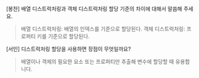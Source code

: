 [봉찬] 배열 디스트럭처링과 객체 디스트럭처링 할당 기준의 차이에 대해서 말씀해 주세요.

> 배열 디스트럭처링: 배열의 인덱스를 기준으로 할당된다.
> 객체 디스트럭처링: 프로퍼티 키를 기준으로 할당된다.

[서인] 디스트럭처링 할당을 사용하면 장점이 무엇일까요?

> 배열이나 객체의 필요한 요소 또는 프로퍼티만 추출해 변수에 할당할 때 유용합니다.
